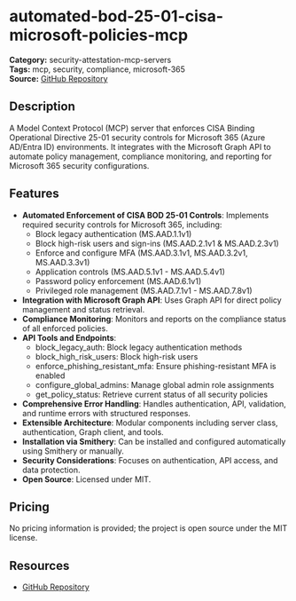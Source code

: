 # automated-bod-25-01-cisa-microsoft-policies-mcp

**Category:** security-attestation-mcp-servers  
**Tags:** mcp, security, compliance, microsoft-365  
**Source:** [GitHub Repository](https://github.com/dynamicendpoints/automated-bod-25-01-cisa-microsoft-policies-mcp)

## Description
A Model Context Protocol (MCP) server that enforces CISA Binding Operational Directive 25-01 security controls for Microsoft 365 (Azure AD/Entra ID) environments. It integrates with the Microsoft Graph API to automate policy management, compliance monitoring, and reporting for Microsoft 365 security configurations.

## Features
- **Automated Enforcement of CISA BOD 25-01 Controls**: Implements required security controls for Microsoft 365, including:
  - Block legacy authentication (MS.AAD.1.1v1)
  - Block high-risk users and sign-ins (MS.AAD.2.1v1 & MS.AAD.2.3v1)
  - Enforce and configure MFA (MS.AAD.3.1v1, MS.AAD.3.2v1, MS.AAD.3.3v1)
  - Application controls (MS.AAD.5.1v1 - MS.AAD.5.4v1)
  - Password policy enforcement (MS.AAD.6.1v1)
  - Privileged role management (MS.AAD.7.1v1 - MS.AAD.7.8v1)
- **Integration with Microsoft Graph API**: Uses Graph API for direct policy management and status retrieval.
- **Compliance Monitoring**: Monitors and reports on the compliance status of all enforced policies.
- **API Tools and Endpoints**:
  - block_legacy_auth: Block legacy authentication methods
  - block_high_risk_users: Block high-risk users
  - enforce_phishing_resistant_mfa: Ensure phishing-resistant MFA is enabled
  - configure_global_admins: Manage global admin role assignments
  - get_policy_status: Retrieve current status of all security policies
- **Comprehensive Error Handling**: Handles authentication, API, validation, and runtime errors with structured responses.
- **Extensible Architecture**: Modular components including server class, authentication, Graph client, and tools.
- **Installation via Smithery**: Can be installed and configured automatically using Smithery or manually.
- **Security Considerations**: Focuses on authentication, API access, and data protection.
- **Open Source**: Licensed under MIT.

## Pricing
No pricing information is provided; the project is open source under the MIT license.

## Resources
- [GitHub Repository](https://github.com/dynamicendpoints/automated-bod-25-01-cisa-microsoft-policies-mcp)
